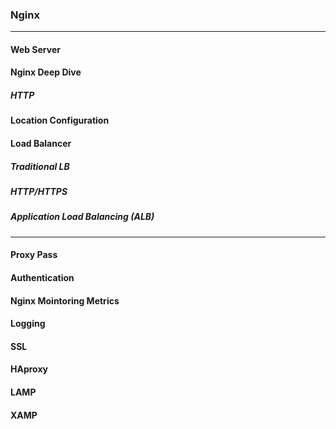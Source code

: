 ### Nginx
___
#### Web Server


#### Nginx Deep Dive

##### HTTP


#### Location Configuration

#### Load Balancer

##### Traditional LB

##### HTTP/HTTPS

##### Application Load Balancing (ALB)

___

#### Proxy Pass

#### Authentication

#### Nginx Mointoring Metrics

#### Logging

#### SSL

#### HAproxy

#### LAMP

#### XAMP


